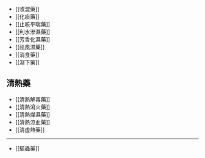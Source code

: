 - [[收澀藥]]
- [[化痰藥]]
- [[止咳平喘藥]]
- [[利水滲濕藥]]
- [[芳香化濕藥]]
- [[祛風濕藥]]
- [[消食藥]]
- [[瀉下藥]]
## 清熱藥
- [[清熱解毒藥]]
- [[清熱瀉火藥]]
- [[清熱燥濕藥]]
- [[清熱涼血藥]]
- [[清虛熱藥]]
---
- [[驅蟲藥]]